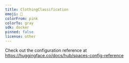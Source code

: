 ```yaml
---
title: ClothingClassification
emoji: 🐨
colorFrom: pink
colorTo: gray
sdk: docker
pinned: false
license: other
---
```


Check out the configuration reference at https://huggingface.co/docs/hub/spaces-config-reference
